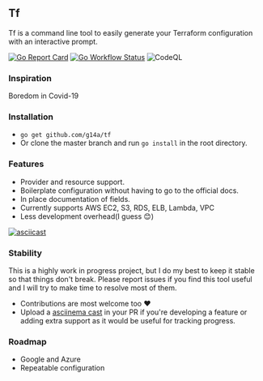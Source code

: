 ## Tf
 
Tf is a command line tool to easily generate your Terraform configuration with an interactive prompt.

[![Go Report Card](https://goreportcard.com/badge/github.com/g14a/tf)](https://goreportcard.com/report/github.com/g14a/tf)
[![Go Workflow Status](https://github.com/g14a/tf/workflows/Go/badge.svg)](https://github.com/g14a/tf/workflows/Go/badge.svg)
![CodeQL](https://github.com/g14a/tf/workflows/CodeQL/badge.svg)

### Inspiration
Boredom in Covid-19

### Installation
* ```go get github.com/g14a/tf```  
* Or clone the master branch and run ```go install``` in the root directory.

### Features
* Provider and resource support.
* Boilerplate configuration without having to go to the official docs.  
* In place documentation of fields.
* Currently supports AWS EC2, S3, RDS, ELB, Lambda, VPC
* Less development overhead(I guess :blush:)

[![asciicast](https://asciinema.org/a/p6e5I9fNEslVdcaKFAJHgRfdt.svg)](https://asciinema.org/a/p6e5I9fNEslVdcaKFAJHgRfdt)

### Stability
This is a highly work in progress project, but I do my best to keep it stable so that things don't break.
Please report issues if you find this tool useful and I will try to make time to resolve most of them.

* Contributions are most welcome too :heart:
* Upload a [asciinema cast](https://asciinema.org/) in your PR if you're developing a feature or adding extra support as it would be useful for tracking progress.

### Roadmap
* Google and Azure
* Repeatable configuration